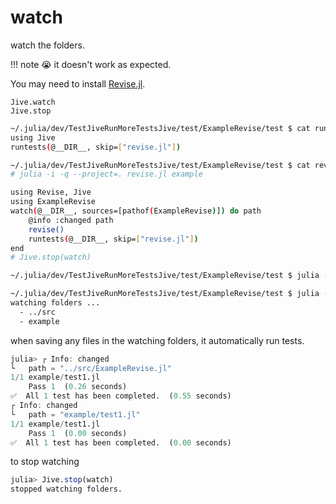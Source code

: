 # watch

watch the folders.

!!! note
    😭 it doesn't work as expected.

You may need to install [Revise.jl](https://github.com/timholy/Revise.jl).

```@docs
Jive.watch
Jive.stop
```

```sh
~/.julia/dev/TestJiveRunMoreTestsJive/test/ExampleRevise/test $ cat runtests.jl
using Jive
runtests(@__DIR__, skip=["revise.jl"])

~/.julia/dev/TestJiveRunMoreTestsJive/test/ExampleRevise/test $ cat revise.jl
# julia -i -q --project=. revise.jl example

using Revise, Jive
using ExampleRevise
watch(@__DIR__, sources=[pathof(ExampleRevise)]) do path
    @info :changed path
    revise()
    runtests(@__DIR__, skip=["revise.jl"])
end
# Jive.stop(watch)

~/.julia/dev/TestJiveRunMoreTestsJive/test/ExampleRevise/test $ julia -e 'using Pkg; pkg"dev Revise .."'

~/.julia/dev/TestJiveRunMoreTestsJive/test/ExampleRevise/test $ julia --project=. -q -i revise.jl example
watching folders ...
  - ../src
  - example
```

when saving any files in the watching folders, it automatically run tests.

```julia
julia> ┌ Info: changed
└   path = "../src/ExampleRevise.jl"
1/1 example/test1.jl
    Pass 1  (0.26 seconds)
✅  All 1 test has been completed.  (0.55 seconds)
┌ Info: changed
└   path = "example/test1.jl"
1/1 example/test1.jl
    Pass 1  (0.00 seconds)
✅  All 1 test has been completed.  (0.00 seconds)
```

to stop watching

```julia
julia> Jive.stop(watch)
stopped watching folders.
```
